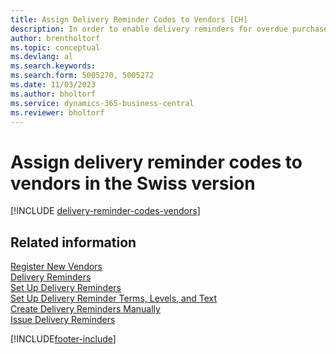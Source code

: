```yaml
---
title: Assign Delivery Reminder Codes to Vendors [CH]
description: In order to enable delivery reminders for overdue purchases, you must assign delivery reminder terms to vendors in the Swiss version.
author: brentholtorf
ms.topic: conceptual
ms.devlang: al
ms.search.keywords:
ms.search.form: 5005270, 5005272
ms.date: 11/03/2023
ms.author: bholtorf
ms.service: dynamics-365-business-central
ms.reviewer: bholtorf
---
```

# Assign delivery reminder codes to vendors in the Swiss version

[!INCLUDE [delivery-reminder-codes-vendors](../includes/ATCHDE/delivery-reminder-codes-vendors.md)]

## Related information

[Register New Vendors](../../purchasing-how-register-new-vendors.md)  
[Delivery Reminders](delivery-reminders.md)  
[Set Up Delivery Reminders](how-to-set-up-delivery-reminders.md)  
[Set Up Delivery Reminder Terms, Levels, and Text](how-to-set-up-delivery-reminder-terms-levels-and-text.md)  
[Create Delivery Reminders Manually](how-to-create-delivery-reminders-manually.md)  
[Issue Delivery Reminders](how-to-issue-delivery-reminders.md)  


[!INCLUDE[footer-include](../../includes/footer-banner.md)]